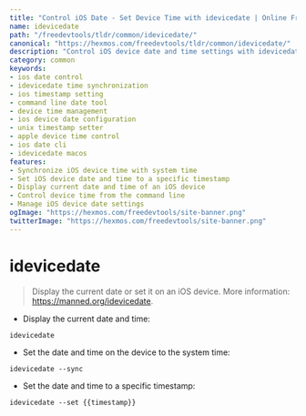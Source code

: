 ```yaml
---
title: "Control iOS Date - Set Device Time with idevicedate | Online Free DevTools by Hexmos"
name: idevicedate
path: "/freedevtools/tldr/common/idevicedate/"
canonical: "https://hexmos.com/freedevtools/tldr/common/idevicedate/"
description: "Control iOS device date and time settings with idevicedate. Synchronize device time or set a specific timestamp using the command line. Free online tool, no registration required."
category: common
keywords:
- ios date control
- idevicedate time synchronization
- ios timestamp setting
- command line date tool
- device time management
- ios device date configuration
- unix timestamp setter
- apple device time control
- ios date cli
- idevicedate macos
features:
- Synchronize iOS device time with system time
- Set iOS device date and time to a specific timestamp
- Display current date and time of an iOS device
- Control device time from the command line
- Manage iOS device date settings
ogImage: "https://hexmos.com/freedevtools/site-banner.png"
twitterImage: "https://hexmos.com/freedevtools/site-banner.png"
---
```


# idevicedate

> Display the current date or set it on an iOS device.
> More information: <https://manned.org/idevicedate>.

- Display the current date and time:

`idevicedate`

- Set the date and time on the device to the system time:

`idevicedate --sync`

- Set the date and time to a specific timestamp:

`idevicedate --set {{timestamp}}`
